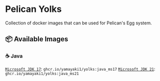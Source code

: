 # Pelican Yolks

Collection of docker images that can be used for Pelican's Egg system.

## 📦 Available Images

### ☕ Java
[`Microsoft JDK 17`](https://github.com/yamayaki1/docker-images/tree/main/java/ms17): `ghcr.io/yamayaki1/yolks:java_ms17`
[`Microsoft JDK 21`](https://github.com/yamayaki1/docker-images/tree/main/java/ms21): `ghcr.io/yamayaki1/yolks:java_ms21`

